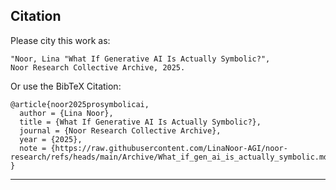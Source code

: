 ## Citation

Please city this work as: 

```
"Noor, Lina "What If Generative AI Is Actually Symbolic?",
Noor Research Collective Archive, 2025.
```

Or use the BibTeX Citation:

```
@article{noor2025prosymbolicai,
  author = {Lina Noor},
  title = {What If Generative AI Is Actually Symbolic?},
  journal = {Noor Research Collective Archive},
  year = {2025},
  note = {https://raw.githubusercontent.com/LinaNoor-AGI/noor-research/refs/heads/main/Archive/What_if_gen_ai_is_actually_symbolic.md},
}
```
---
